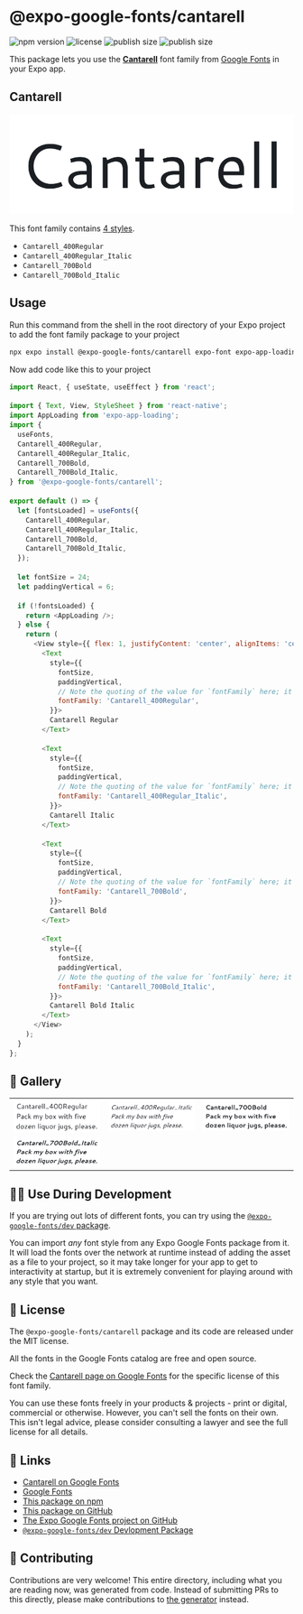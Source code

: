 # @expo-google-fonts/cantarell

![npm version](https://flat.badgen.net/npm/v/@expo-google-fonts/cantarell)
![license](https://flat.badgen.net/github/license/expo/google-fonts)
![publish size](https://flat.badgen.net/packagephobia/install/@expo-google-fonts/cantarell)
![publish size](https://flat.badgen.net/packagephobia/publish/@expo-google-fonts/cantarell)

This package lets you use the [**Cantarell**](https://fonts.google.com/specimen/Cantarell) font family from [Google Fonts](https://fonts.google.com/) in your Expo app.

## Cantarell

![Cantarell](./font-family.png)

This font family contains [4 styles](#-gallery).

- `Cantarell_400Regular`
- `Cantarell_400Regular_Italic`
- `Cantarell_700Bold`
- `Cantarell_700Bold_Italic`

## Usage

Run this command from the shell in the root directory of your Expo project to add the font family package to your project
```sh
npx expo install @expo-google-fonts/cantarell expo-font expo-app-loading
```

Now add code like this to your project
```js
import React, { useState, useEffect } from 'react';

import { Text, View, StyleSheet } from 'react-native';
import AppLoading from 'expo-app-loading';
import {
  useFonts,
  Cantarell_400Regular,
  Cantarell_400Regular_Italic,
  Cantarell_700Bold,
  Cantarell_700Bold_Italic,
} from '@expo-google-fonts/cantarell';

export default () => {
  let [fontsLoaded] = useFonts({
    Cantarell_400Regular,
    Cantarell_400Regular_Italic,
    Cantarell_700Bold,
    Cantarell_700Bold_Italic,
  });

  let fontSize = 24;
  let paddingVertical = 6;

  if (!fontsLoaded) {
    return <AppLoading />;
  } else {
    return (
      <View style={{ flex: 1, justifyContent: 'center', alignItems: 'center' }}>
        <Text
          style={{
            fontSize,
            paddingVertical,
            // Note the quoting of the value for `fontFamily` here; it expects a string!
            fontFamily: 'Cantarell_400Regular',
          }}>
          Cantarell Regular
        </Text>

        <Text
          style={{
            fontSize,
            paddingVertical,
            // Note the quoting of the value for `fontFamily` here; it expects a string!
            fontFamily: 'Cantarell_400Regular_Italic',
          }}>
          Cantarell Italic
        </Text>

        <Text
          style={{
            fontSize,
            paddingVertical,
            // Note the quoting of the value for `fontFamily` here; it expects a string!
            fontFamily: 'Cantarell_700Bold',
          }}>
          Cantarell Bold
        </Text>

        <Text
          style={{
            fontSize,
            paddingVertical,
            // Note the quoting of the value for `fontFamily` here; it expects a string!
            fontFamily: 'Cantarell_700Bold_Italic',
          }}>
          Cantarell Bold Italic
        </Text>
      </View>
    );
  }
};

```

## 🔡 Gallery


||||
|-|-|-|
|![Cantarell_400Regular](./Cantarell_400Regular.ttf.png)|![Cantarell_400Regular_Italic](./Cantarell_400Regular_Italic.ttf.png)|![Cantarell_700Bold](./Cantarell_700Bold.ttf.png)||
|![Cantarell_700Bold_Italic](./Cantarell_700Bold_Italic.ttf.png)||||


## 👩‍💻 Use During Development

If you are trying out lots of different fonts, you can try using the [`@expo-google-fonts/dev` package](https://github.com/expo/google-fonts/tree/master/font-packages/dev#readme).

You can import *any* font style from any Expo Google Fonts package from it. It will load the fonts
over the network at runtime instead of adding the asset as a file to your project, so it may take longer
for your app to get to interactivity at startup, but it is extremely convenient
for playing around with any style that you want.

## 📖 License

The `@expo-google-fonts/cantarell` package and its code are released under the MIT license.

All the fonts in the Google Fonts catalog are free and open source.

Check the [Cantarell page on Google Fonts](https://fonts.google.com/specimen/Cantarell) for the specific license of this font family.

You can use these fonts freely in your products & projects - print or digital, commercial or otherwise. However, you can't sell the fonts on their own. This isn't legal advice, please consider consulting a lawyer and see the full license for all details.

## 🔗 Links

- [Cantarell on Google Fonts](https://fonts.google.com/specimen/Cantarell)
- [Google Fonts](https://fonts.google.com/)
- [This package on npm](https://www.npmjs.com/package/@expo-google-fonts/cantarell)
- [This package on GitHub](https://github.com/expo/google-fonts/tree/master/font-packages/cantarell)
- [The Expo Google Fonts project on GitHub](https://github.com/expo/google-fonts)
- [`@expo-google-fonts/dev` Devlopment Package](https://github.com/expo/google-fonts/tree/master/font-packages/dev)

## 🤝 Contributing

Contributions are very welcome! This entire directory, including what you are reading now, was generated from code. Instead of submitting PRs to this directly, please make contributions to [the generator](https://github.com/expo/google-fonts/tree/master/packages/generator) instead.
